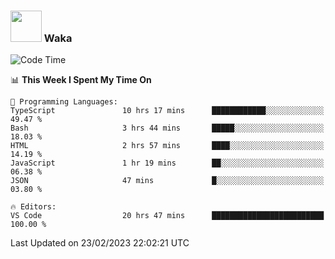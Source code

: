 ### <img src="https://media.giphy.com/media/VgCDAzcKvsR6OM0uWg/giphy.gif" width="50"> Waka

  <!--START_SECTION:waka-->
![Code Time](http://img.shields.io/badge/Code%20Time-1%2C293%20hrs%2018%20mins-blue)

📊 **This Week I Spent My Time On** 

```text
💬 Programming Languages: 
TypeScript               10 hrs 17 mins      ████████████░░░░░░░░░░░░░   49.47 % 
Bash                     3 hrs 44 mins       █████░░░░░░░░░░░░░░░░░░░░   18.03 % 
HTML                     2 hrs 57 mins       ████░░░░░░░░░░░░░░░░░░░░░   14.19 % 
JavaScript               1 hr 19 mins        ██░░░░░░░░░░░░░░░░░░░░░░░   06.38 % 
JSON                     47 mins             █░░░░░░░░░░░░░░░░░░░░░░░░   03.80 % 

🔥 Editors: 
VS Code                  20 hrs 47 mins      █████████████████████████   100.00 % 
```


 Last Updated on 23/02/2023 22:02:21 UTC
<!--END_SECTION:waka-->
